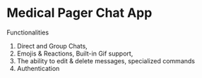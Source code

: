 # Medical Pager Chat App

Functionalities

1. Direct and Group Chats,
2. Emojis & Reactions, Built-in Gif support,
3. The ability to edit & delete messages, specialized commands
4. Authentication
